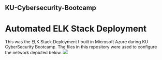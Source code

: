 ## KU-Cybersecurity-Bootcamp
# Automated ELK Stack Deployment

This was the ELK Stack Deployment I built in Microsoft Azure during KU CyberSecurity Bootcamp.
The files in this repository were used to configure the network depicted below.
![](https://drive.google.com/file/d/13qbkYtvkfb90H0d7G_VeOp-vWZLEOYA7/view?usp=sharing)

